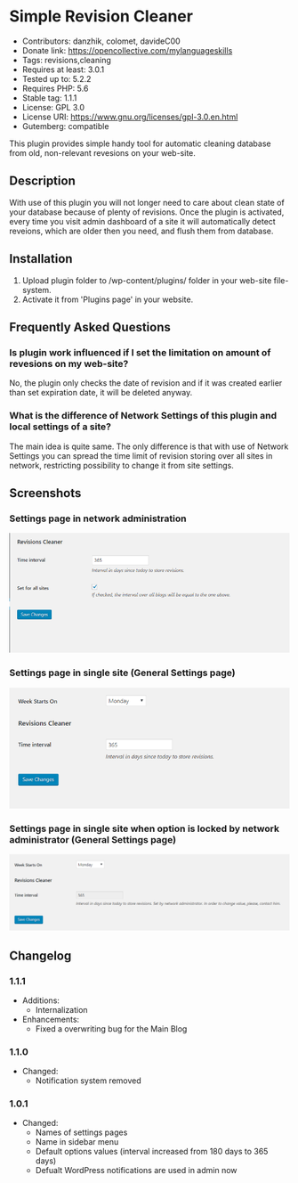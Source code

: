 # Simple Revision Cleaner

* Contributors: danzhik, colomet, davideC00
* Donate link: https://opencollective.com/mylanguageskills
* Tags: revisions,cleaning
* Requires at least: 3.0.1
* Tested up to: 5.2.2
* Requires PHP: 5.6
* Stable tag: 1.1.1
* License: GPL 3.0
* License URI: https://www.gnu.org/licenses/gpl-3.0.en.html
* Gutemberg: compatible

This plugin provides simple handy tool for automatic cleaning database from old, non-relevant revesions on your web-site.

## Description

With use of this plugin you will not longer need to care about clean state of your database because of plenty of revisions. Once the plugin is activated, every time you visit admin dashboard of a site it will automatically detect reveions, which are older then you need, and flush them from database.

## Installation

1. Upload plugin folder to /wp-content/plugins/ folder in your web-site file-system.
1. Activate it from 'Plugins page' in your website.

## Frequently Asked Questions

### Is plugin work influenced if I set the limitation on amount of revesions on my web-site?

No, the plugin only checks the date of revision and if it was created earlier than set expiration date, it will be deleted anyway.

### What is the difference of Network Settings of this plugin and local settings of a site?

The main idea is quite same. The only difference is that with use of Network Settings you can spread the time limit of revision storing over all sites in network, restricting possibility to change it from site settings.

## Screenshots

### Settings page in network administration
![Settings Page Network](/wp-assets/screenshot-1.png)

### Settings page in single site (General Settings page)
![Settings Page](/wp-assets/screenshot-2.png)

### Settings page in single site when option is locked by network administrator (General Settings page)
![Settings Page](/wp-assets/screenshot-3.png)


## Changelog

### 1.1.1
* Additions:
  * Internalization
* Enhancements:
  * Fixed a overwriting bug for the Main Blog

### 1.1.0
* Changed:
  * Notification system removed


### 1.0.1  

* Changed:
  * Names of settings pages
  * Name in sidebar menu
  * Default options values (interval increased from 180 days to 365 days)
  * Defualt WordPress notifications are used in admin now
